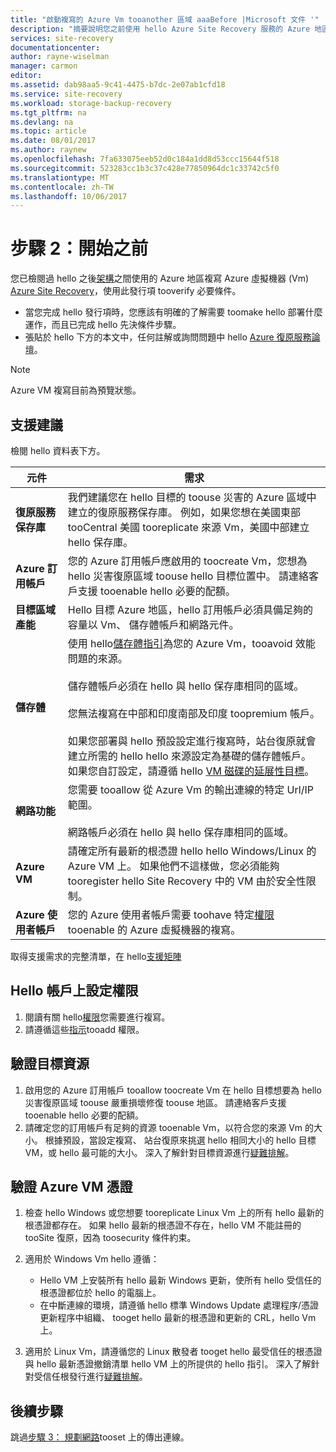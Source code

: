 ```yaml
---
title: "啟動複寫的 Azure Vm tooanother 區域 aaaBefore |Microsoft 文件 '"
description: "摘要說明您之前使用 hello Azure Site Recovery 服務的 Azure 地區之間複寫 Azure Vm 需要 tootake hello 步驟"
services: site-recovery
documentationcenter: 
author: rayne-wiselman
manager: carmon
editor: 
ms.assetid: dab98aa5-9c41-4475-b7dc-2e07ab1cfd18
ms.service: site-recovery
ms.workload: storage-backup-recovery
ms.tgt_pltfrm: na
ms.devlang: na
ms.topic: article
ms.date: 08/01/2017
ms.author: raynew
ms.openlocfilehash: 7fa633075eeb52d0c184a1dd8d53ccc15644f518
ms.sourcegitcommit: 523283cc1b3c37c428e77850964dc1c33742c5f0
ms.translationtype: MT
ms.contentlocale: zh-TW
ms.lasthandoff: 10/06/2017
---
```

# <a name="step-2-before-you-start"></a>步驟 2：開始之前

您已檢閱過 hello 之後[架構](azure-to-azure-walkthrough-architecture.md)之間使用的 Azure 地區複寫 Azure 虛擬機器 (Vm) [Azure Site Recovery](site-recovery-overview.md)，使用此發行項 tooverify 必要條件。 

- 當您完成 hello 發行項時，您應該有明確的了解需要 toomake hello 部署什麼運作，而且已完成 hello 先決條件步驟。
- 張貼於 hello 下方的本文中，任何註解或詢問問題中 hello [Azure 復原服務論壇](https://social.msdn.microsoft.com/forums/azure/home?forum=hypervrecovmgr)。

>[!NOTE]
>
> Azure VM 複寫目前為預覽狀態。



## <a name="support-recommendations"></a>支援建議

檢閱 hello 資料表下方。

**元件** | **需求**
--- | ---
**復原服務保存庫** | 我們建議您在 hello 目標的 toouse 災害的 Azure 區域中建立的復原服務保存庫。 例如，如果您想在美國東部 tooCentral 美國 tooreplicate 來源 Vm，美國中部建立 hello 保存庫。
**Azure 訂用帳戶** | 您的 Azure 訂用帳戶應啟用的 toocreate Vm，您想為 hello 災害復原區域 toouse hello 目標位置中。 請連絡客戶支援 tooenable hello 必要的配額。
**目標區域產能** | Hello 目標 Azure 地區，hello 訂用帳戶必須具備足夠的容量以 Vm、 儲存體帳戶和網路元件。
**儲存體** | 使用 hello[儲存體指引](../storage/common/storage-scalability-targets.md#scalability-targets-for-virtual-machine-disks)為您的 Azure Vm，tooavoid 效能問題的來源。<br/><br/> 儲存體帳戶必須在 hello 與 hello 保存庫相同的區域。<br/><br/> 您無法複寫在中部和印度南部及印度 toopremium 帳戶。<br/><br/> 如果您部署與 hello 預設設定進行複寫時，站台復原就會建立所需的 hello hello 來源設定為基礎的儲存體帳戶。 如果您自訂設定，請遵循 hello [VM 磁碟的延展性目標](../storage/common/storage-scalability-targets.md#scalability-targets-for-virtual-machine-disks)。
**網路功能** | 您需要 tooallow 從 Azure Vm 的輸出連線的特定 Url/IP 範圍。<br/><br/> 網路帳戶必須在 hello 與 hello 保存庫相同的區域。 
**Azure VM** | 請確定所有最新的根憑證 hello hello Windows/Linux 的 Azure VM 上。 如果他們不這樣做，您必須能夠 tooregister hello Site Recovery 中的 VM 由於安全性限制。
**Azure 使用者帳戶** | 您的 Azure 使用者帳戶需要 toohave 特定[權限](site-recovery-role-based-linked-access-control.md#permissions-required-to-enable-replication-for-new-virtual-machines)tooenable 的 Azure 虛擬機器的複寫。

取得支援需求的完整清單，在 hello[支援矩陣](site-recovery-support-matrix-azure-to-azure.md)


## <a name="set-permissions-on-hello-account"></a>Hello 帳戶上設定權限

1. 閱讀有關 hello[權限](site-recovery-role-based-linked-access-control.md)您需要進行複寫。
2. 請遵循這些[指示](../active-directory/role-based-access-control-configure.md#add-access)tooadd 權限。


## <a name="verify-target-resources"></a>驗證目標資源

1. 啟用您的 Azure 訂用帳戶 tooallow toocreate Vm 在 hello 目標想要為 hello 災害復原區域 toouse 嚴重損壞修復 toouse 地區。 請連絡客戶支援 tooenable hello 必要的配額。
2. 請確定您的訂用帳戶有足夠的資源 tooenable Vm，以符合您的來源 Vm 的大小。 根據預設，當設定複寫、 站台復原來挑選 hello 相同大小的 hello 目標 VM，或 hello 最可能的大小。 深入了解針對目標資源進行[疑難排解](site-recovery-azure-to-azure-troubleshoot-errors.md#azure-resource-quota-issues-error-code-150097)。

## <a name="verify-azure-vm-certificates"></a>驗證 Azure VM 憑證

1. 檢查 hello Windows 或您想要 tooreplicate Linux Vm 上的所有 hello 最新的根憑證都存在。 如果 hello 最新的根憑證不存在，hello VM 不能註冊的 tooSite 復原，因為 toosecurity 條件約束。
2. 適用於 Windows Vm hello 遵循：

    - Hello VM 上安裝所有 hello 最新 Windows 更新，使所有 hello 受信任的根憑證都位於 hello 的電腦上。
    - 在中斷連線的環境，請遵循 hello 標準 Windows Update 處理程序/憑證更新程序中組織、 tooget hello 最新的根憑證和更新的 CRL，hello Vm 上。
3. 適用於 Linux Vm，請遵循您的 Linux 散發者 tooget hello 最受信任的根憑證與 hello 最新憑證撤銷清單 hello VM 上的所提供的 hello 指引。 深入了解針對受信任根發行進行[疑難排解](site-recovery-azure-to-azure-troubleshoot-errors.md#trusted-root-certificates-error-code-151066)。


## <a name="next-steps"></a>後續步驟

跳過[步驟 3： 規劃網路](azure-to-azure-walkthrough-network.md)tooset 上的傳出連線。
